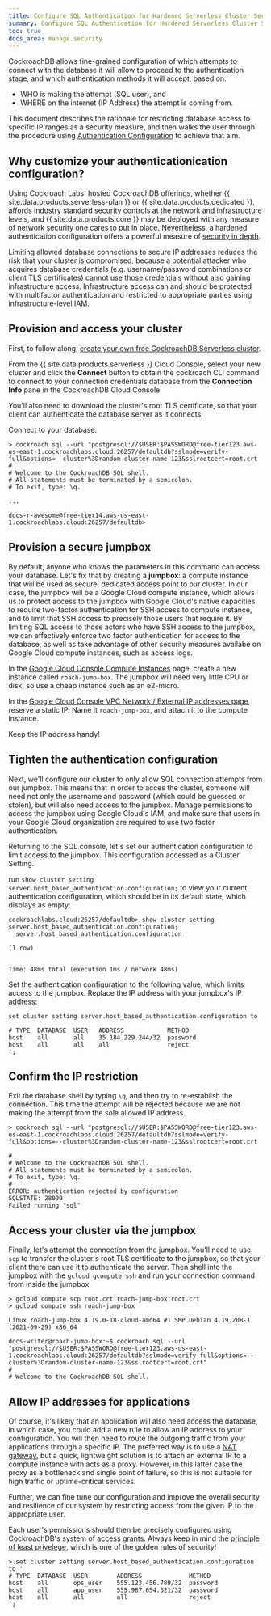 ```yaml
---
title: Configure SQL Authentication for Hardened Serverless Cluster Security
summary: Configure SQL Authentication for Hardened Serverless Cluster Security
toc: true
docs_area: manage.security
---
```


CockroachDB allows fine-grained configuration of which attempts to connect with the database it will allow to proceed to the authentication stage, and which authentication methods it will accept, based on:

- WHO is making the attempt (SQL user), and 
- WHERE on the internet (IP Address) the attempt is coming from.

This document describes the rationale for restricting database access to specific IP ranges as a security measure, and then walks the user through the procedure using [Authentication Configuration](authentication.html) to achieve that aim.

## Why customize your authenticationication configuration?

Using Cockroach Labs' hosted CockroachDB offerings, whether {{ site.data.products.serverless-plan }} or {{ site.data.products.dedicated }}, affords industry standard security controls at the network and infrastructure levels, and {{ site.data.products.core }} may be deployed with any measure of network security one cares to put in place. Nevertheless, a hardened authentication configuration offers a powerful measure of [security in depth](https://en.wikipedia.org/wiki/Defense_in_depth_(computing)). 

Limiting allowed database connections to secure IP addresses reduces the risk that your cluster is compromised, because a potential attacker who acquires database credentials (e.g. username/password combinations or client TLS certificates) cannot use those credentials without also gaining infrastructure access. Infrastructure access can and should be protected with multifactor authentication and restricted to appropriate parties using infrastructure-level IAM.

## Provision and access your cluster

First, to follow along, [create your own free CockroachDB Serverless cluster](../../cockroachcloud/create-a-serverless-cluster.html).

From the {{ site.data.products.serverless }} Cloud Console, select your new cluster and click the **Connect** button to obtain the cockroach CLI command to connect to your connection credentials database from the <b>Connection Info</b> pane in the CockroachDB Cloud Console

You'll also need to download the cluster's root TLS certificate, so that your client can authenticate the database server as it connects.

Connect to your database.

```
> cockroach sql --url "postgresql://$USER:$PASSWORD@free-tier123.aws-us-east-1.cockroachlabs.cloud:26257/defaultdb?sslmode=verify-full&options=--cluster%3Drandom-cluster-name-123&sslrootcert=root.crt
#
# Welcome to the CockroachDB SQL shell.
# All statements must be terminated by a semicolon.
# To exit, type: \q.

...

docs-r-awesome@free-tier14.aws-us-east-1.cockroachlabs.cloud:26257/defaultdb>
```

## Provision a secure jumpbox


By default, anyone who knows the parameters in this command can access your database. Let's fix that by creating a <b>jumpbox</b>: a compute instance that will be used as secure, dedicated access point to our cluster. In our case, the jumpbox will be a Google Cloud compute instance, which allows us to protect access to the jumpbox with Google Cloud's native capacities to require two-factor authentication for SSH access to compute instance, and to limit that SSH access to precisely those users that require it. By limiting SQL access to those actors who have SSH access to the jumpbox, we can effectively enforce two factor authentication for access to the database, as well as take advantage of other security measures availabe on Google Cloud compute instances, such as access logs.

In the [Google Cloud Console Compute Instances](https://console.cloud.google.com/compute/instance) page, create a new instance called `roach-jump-box`. The jumpbox will need very little CPU or disk, so use a cheap instance such as an e2-micro.

In the [Google Cloud Console VPC Network / External IP addresses page](https://console.cloud.google.com/networking/addresses), reserve a static IP. Name it `roach-jump-box`, and attach it to the compute instance.

Keep the IP address handy!

## Tighten the authentication configuration

Next, we'll configure our cluster to only allow SQL connection attempts from our jumpbox. This means that in order to acces the cluster, someone will need not only the username and password (which could be guessed or stolen), but will also need access to the jumpbox. Manage permissions to access the jumpbox using Google Cloud's IAM, and make sure that users in your Google Cloud organization are required to use two factor authentication.


Returning to the SQL console, let's set our authentication configuration to limit access to the jumpbox. This configuration accessed as a Cluster Setting.


run `show cluster setting server.host_based_authentication.configuration;` to view your current authentication configuration, which should be in its default state, which displays as empty:

```
cockroachlabs.cloud:26257/defaultdb> show cluster setting server.host_based_authentication.configuration;
  server.host_based_authentication.configuration

(1 row)


Time: 48ms total (execution 1ms / network 48ms)
```


Set the authentication configuration to the following value, which limits access to the jumpbox. Replace the IP address with your jumpbox's IP address:

```
set cluster setting server.host_based_authentication.configuration to '
# TYPE  DATABASE  USER   ADDRESS            METHOD
host    all       all    35.184.229.244/32  password
host    all       all    all                reject
';

```

## Confirm the IP restriction

Exit the database shell by typing `\q`, and then try to re-establish the connection. This time the attempt will be rejected because we are not making the attempt from the sole allowed IP address.

```
> cockroach sql --url "postgresql://$USER:$PASSWORD@free-tier123.aws-us-east-1.cockroachlabs.cloud:26257/defaultdb?sslmode=verify-full&options=--cluster%3Drandom-cluster-name-123&sslrootcert=root.crt

#
# Welcome to the CockroachDB SQL shell.
# All statements must be terminated by a semicolon.
# To exit, type: \q.
#
ERROR: authentication rejected by configuration
SQLSTATE: 28000
Failed running "sql"
```

## Access your cluster via the jumpbox


Finally, let's attempt the connection from the jumpbox. You'll need to use `scp` to transfer the cluster's root TLS certificate to the jumpbox, so that your client there can use it to authenticate the server. Then shell into the jumpbox with the `gcloud gcompute ssh` and run your connection command from inside the jumpbox.


```shell
> gcloud compute scp root.crt roach-jump-box:root.crt
> gcloud compute ssh roach-jump-box

Linux roach-jump-box 4.19.0-18-cloud-amd64 #1 SMP Debian 4.19.208-1 (2021-09-29) x86_64

docs-writer@roach-jump-box:~$ cockroach sql --url "postgresql://$USER:$PASSWORD@free-tier123.aws-us-east-1.cockroachlabs.cloud:26257/defaultdb?sslmode=verify-full&options=--cluster%3Drandom-cluster-name-123&sslrootcert=root.crt"
#
# Welcome to the CockroachDB SQL shell.

```

## Allow IP addresses for applications

Of course, it's likely that an application will also need access the database, in which case, you could add a new rule to allow an IP address to your configuration. You will then need to route the outgoing traffic from your applications through a specific IP. The preferred way is to use a [NAT gateway](https://cloud.google.com/nat/docs/overview), but a quick, lightweight solution is to attach an external IP to a compute instance with acts as a proxy. However, in this latter case the proxy as a bottleneck and single point of failure, so this is not suitable for high traffic or uptime-critical services.


Further, we can fine tune our configuration and improve the overall security and resilience of our system by restricting access from the given IP to the appropriate user. 

Each user's permissions should then be precisely configured using CockroachDB's system of [access grants](authorization.html). Always keep in mind the [principle of least privelege](https://en.wikipedia.org/wiki/Principle_of_least_privilege), which is one of the golden rules of security!

```
> set cluster setting server.host_based_authentication.configuration to '
# TYPE  DATABASE  USER        ADDRESS             METHOD
host    all       ops_user    555.123.456.789/32  password
host    all       app_user    555.987.654.321/32  password
host    all       all         all                 reject
';

```

